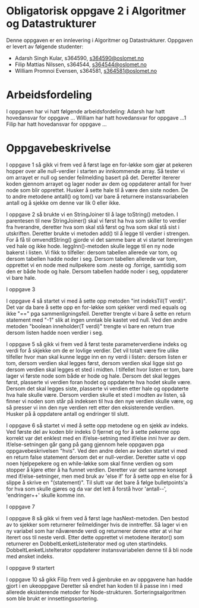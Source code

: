# Obligatorisk oppgave 2 i Algoritmer og Datastrukturer

Denne oppgaven er en innlevering i Algoritmer og Datastrukturer. 
Oppgaven er levert av følgende studenter:
* Adarsh Singh Kular, s364590, s364590@oslomet.no
* Filip Mattias Nilssen, s364544, s364544@oslomet.no
* William Promnoi Evensen, s364581, s364581@oslomet.no

# Arbeidsfordeling

I oppgaven har vi hatt følgende arbeidsfordeling:
Adarsh har hatt hovedansvar for oppgave ...
William har hatt hovedansvar for oppgave ...1
Filip har hatt hovedansvar for oppgave ...

# Oppgavebeskrivelse

I oppgave 1 så gikk vi frem ved å først lage en for-løkke som gjør at pekeren hopper over alle 
null-verdier i starten av innkommende array. Så tester vi om arrayet  er null og sender 
feilmelding basert på det. Deretter itererer koden gjennom arrayet og lager noder av dem og oppdaterer 
antall for hver node som blir opprettet. Husker å sette hale til å være den siste noden.
De to andre metodene antall() og tom() var bare å returnere instansvariabelen antall og å sjekke om denne var lik 0 eller ikke.

I oppgave 2 så brukte vi en StringJoiner til å lage toString() metoden. 
I parentesen til new StringJoiner() skal vi først ha hva som skiller to verdier fra hverandre, deretter hva som skal 
stå først og hva som skal stå sist i utskriften. Deretter brukte vi metoden add() til å legge til verdier i strengen.
For å få til omvendtString() gjorde vi det samme bare at vi startet itereringen ved hale og ikke hode.
leggInn()-metoden skulle legge til en ny node bakerst i listen. Vi fikk to tilfeller: dersom tabellen allerede
var tom, og dersom tabellen hadde noder i seg. Dersom tabellen allerede var tom, opprettet vi en node med nullpekere 
som .neste og .forrige, samtidig som den er både hode og hale. Dersom tabellen hadde noder i seg, oppdaterer vi bare hale.

I oppgave 3 

I oppgave 4 så startet vi med å sette opp metoden "int indeksTil(T verdi)". 
Det var da bare å sette opp en for-løkke som sjekker verdi med equals og ikke "==" pga sammenligningsfeil.
Deretter trengte vi bare å sette en return statement med "-1" slik at ingen unntak ble kastet ved null.
Ved den andre metoden "boolean inneholder(T verdi)" trengte vi bare en return true dersom listen hadde noen
verdier i seg.

I oppgave 5 så gikk vi frem ved å først teste parameterverdiene indeks og verdi for å skjekke om de er lovlige verdier.
Det vil totalt være fire ulike tilfeller hvor man skal kunne legge inn en ny verdi i listen:
dersom listen er tom, dersom verdien skal legges først, dersom verdien skal ligge sist go dersom verdien skal legges et sted i midten.
I tilfellet hvor listen er tom, bare lager vi første node som både er hode og hale.
Dersom det skal legges først, plasserte vi verdien foran hodet og oppdaterte hva hodet skulle være.
Dersom det skal legges siste, plasserte vi verdien etter hale og oppdaterte hva hale skulle være.
Dersom verdien skulle et sted i modten av listen, så finner vi noden som står på indeksen til hva den nye verdien skulle være,
og så presser vi inn den nye verdien rett etter den eksisterende verdien.
Husker på å oppdatere antall og endringer til slutt.

I oppgave 6 så startet vi med å sette opp metodene og en sjekk av indeks. Ved første del av koden blir indeks 0
fjernet og for å sette pekerne opp korrekt var det enklest med en if/else-setning med if/else inni hver av dem. 
If/else-setningen går gang på gang gjennom hele oppgaven pga oppgavebeskrivelsen "hvis".
Ved den andre delen av koden startet vi med en return false statement dersom det er null-verdier.
Deretter satte vi opp noen hjelpepekere og en while-løkke som skal finne verdien og 
som stopper å kjøre etter å ha funnet verdien. Deretter var det samme konsept med if/else-setninger,
men med bruk av 'else if' for å sette opp en else for å slippe å skrive en "(statement)".
Til slutt var det bare å følge bulletpoints'a for hva som skulle gjøres og da var det lett å forstå
hvor 'antall--', 'endringer++' skulle komme inn. 

I oppgave 7 

I oppgave 8 så gikk vi frem ved å først lage hasNext-metoden. Den bestod av to sjekker som returnerer feilmeldinger hvis
de inntreffer. Så lager vi en ny variabel som har nåværende verdi og returnerer denne etter at vi har iterert oss til neste verdi.
Etter dette opprettet vi metodene iterator() som returnerer en DobbeltLenketListeiterator med og uten startindeks.
DobbeltLenketListeIterator oppdaterer instansvariabelen denne til å bli node med ønsket indeks.

I oppgave 9 startert

I oppgave 10 så gikk Filip frem ved å gjenbruke en av oppgavene han hadde gjort i en ukeoppgave
Deretter så endret han koden til å passe inn i med allerede eksisterende metoder for Node-strukturen.
Sorteringsalgoritmen som ble brukt er innsettingssortering.

